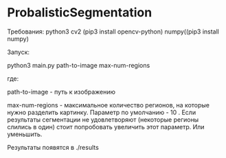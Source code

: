 # ProbalisticSegmentation

Требования:
python3
cv2 (pip3 install opencv-python)
numpy((pip3 install numpy)

Запуск:

python3 main.py path-to-image max-num-regions

где:

path-to-image - путь к изображению

max-num-regions - максимальное количество регионов, на которые нужно разделить картинку. Параметр по умолчанию - 10 . Если результаты сегментации не удовлетворяют (некоторые регионы слились в один) стоит попробовать увеличить этот параметр. Или уменьшить.

Результаты появятся в ./results
